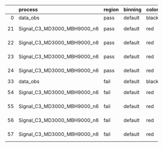 |    | process                     | region   | binning   | color   | process_type   |   scale | variation   | source_filename                                                      | source_histname    | alias                       | title     |   combine_idx |     lnN |   shapes | syst_type   | direction   | variation_alias   |
|---:|:----------------------------|:---------|:----------|:--------|:---------------|--------:|:------------|:---------------------------------------------------------------------|:-------------------|:----------------------------|:----------|--------------:|--------:|---------:|:------------|:------------|:------------------|
|  0 | data_obs                    | pass     | default   | black   | DATA           |       1 | nominal     | ./histograms_for_2DAlphabet_v18//BH_Data.root                        | hpass              | Data                        | Data      |           nan | nan     |      nan | nan         | nan         | nan               |
| 21 | Signal_C3_MD3000_MBH9000_n6 | pass     | default   | red     | SIGNAL         |       1 | lumi        | ./histograms_for_2DAlphabet_v18//BH_Signal_C3_MD3000_MBH9000_n6.root | hpass              | Signal_C3_MD3000_MBH9000_n6 | BH signal |           nan |   1.016 |      nan | lnN         | nan         | nan               |
| 22 | Signal_C3_MD3000_MBH9000_n6 | pass     | default   | red     | SIGNAL         |       1 | SVM         | ./histograms_for_2DAlphabet_v18//BH_Signal_C3_MD3000_MBH9000_n6.root | hpass_SVMsyst_up   | Signal_C3_MD3000_MBH9000_n6 | BH signal |           nan | nan     |        1 | shapes      | Up          | SVMsyst           |
| 23 | Signal_C3_MD3000_MBH9000_n6 | pass     | default   | red     | SIGNAL         |       1 | SVM         | ./histograms_for_2DAlphabet_v18//BH_Signal_C3_MD3000_MBH9000_n6.root | hpass_SVMsyst_down | Signal_C3_MD3000_MBH9000_n6 | BH signal |           nan | nan     |        1 | shapes      | Down        | SVMsyst           |
| 24 | Signal_C3_MD3000_MBH9000_n6 | pass     | default   | red     | SIGNAL         |       1 | nominal     | ./histograms_for_2DAlphabet_v18//BH_Signal_C3_MD3000_MBH9000_n6.root | hpass              | Signal_C3_MD3000_MBH9000_n6 | BH signal |           nan | nan     |      nan | nan         | nan         | nan               |
| 33 | data_obs                    | fail     | default   | black   | DATA           |       1 | nominal     | ./histograms_for_2DAlphabet_v18//BH_Data.root                        | hfail              | Data                        | Data      |           nan | nan     |      nan | nan         | nan         | nan               |
| 54 | Signal_C3_MD3000_MBH9000_n6 | fail     | default   | red     | SIGNAL         |       1 | lumi        | ./histograms_for_2DAlphabet_v18//BH_Signal_C3_MD3000_MBH9000_n6.root | hfail              | Signal_C3_MD3000_MBH9000_n6 | BH signal |           nan |   1.016 |      nan | lnN         | nan         | nan               |
| 55 | Signal_C3_MD3000_MBH9000_n6 | fail     | default   | red     | SIGNAL         |       1 | SVM         | ./histograms_for_2DAlphabet_v18//BH_Signal_C3_MD3000_MBH9000_n6.root | hfail_SVMsyst_up   | Signal_C3_MD3000_MBH9000_n6 | BH signal |           nan | nan     |        1 | shapes      | Up          | SVMsyst           |
| 56 | Signal_C3_MD3000_MBH9000_n6 | fail     | default   | red     | SIGNAL         |       1 | SVM         | ./histograms_for_2DAlphabet_v18//BH_Signal_C3_MD3000_MBH9000_n6.root | hfail_SVMsyst_down | Signal_C3_MD3000_MBH9000_n6 | BH signal |           nan | nan     |        1 | shapes      | Down        | SVMsyst           |
| 57 | Signal_C3_MD3000_MBH9000_n6 | fail     | default   | red     | SIGNAL         |       1 | nominal     | ./histograms_for_2DAlphabet_v18//BH_Signal_C3_MD3000_MBH9000_n6.root | hfail              | Signal_C3_MD3000_MBH9000_n6 | BH signal |           nan | nan     |      nan | nan         | nan         | nan               |